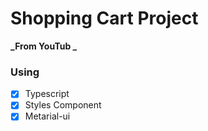 # Shopping Cart Project

**_From YouTub _**

### Using

- [x] Typescript
- [x] Styles Component
- [x] Metarial-ui
